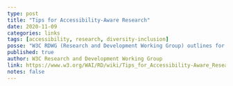 ```yaml
---
type: post
title: "Tips for Accessibility-Aware Research"
date: 2020-11-09
categories: links
tags: [accessibility, research, diversity-inclusion]
posse: "W3C RDWG (Research and Development Working Group) outlines for considering accessibility in research."
published: true
author: W3C Research and Development Working Group
link: https://www.w3.org/WAI/RD/wiki/Tips_for_Accessibility-Aware_Research
notes: false
---
```

